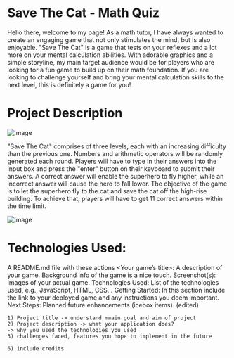 # Save The Cat - Math Quiz

Hello there, welcome to my page! As a math tutor, I have always wanted to create an engaging game that not only stimulates the mind, but is also enjoyable. "Save The Cat" is a game that tests on your reflexes and a lot more on your mental calculation abilities. With adorable graphics and a simple storyline, my main target audience would be for players who are looking for a fun game to build up on their math foundation. If you are looking to challenge yourself and bring your mental calculation skills to the next level, this is definitely a game for you!

# Project Description 

![image](https://user-images.githubusercontent.com/114375385/220508957-87a9801e-d90c-4f11-88ba-6970d1a77b38.png)

"Save The Cat" comprises of three levels, each with an increasing difficulty than the previous one. Numbers and arithmetic operators will be randomly generated each round. Players will have to type in their answers into the input box and press the "enter" button on their keyboard to submit their answers. A correct answer will enable the superhero to fly higher, while an incorrect answer will cause the hero to fall lower. The objective of the game is to let the superhero fly to the cat and save the cat off the high-rise building. To achieve that, players will have to get 11 correct answers within the time limit. 

![image](https://user-images.githubusercontent.com/114375385/220514195-b7f465be-9697-4037-8715-5512a1f9f6d1.png)


# Technologies Used: 





A README.md file with these actions	
	<Your game’s title>: A description of your game. Background info of the game is a nice touch.
	Screenshot(s): Images of your actual game.
	Technologies Used: List of the technologies used, e.g., JavaScript, HTML, CSS...
	Getting Started: In this section include the link to your deployed game and any instructions you deem important.
	Next Steps: Planned future enhancements (icebox items). (edited) 

	1) Project title -> understand mmain goal and aim of project
	2) Project description -> what your application does?
	-> why you used the technologies you used
	3) challenges faced, features you hope to implement in the future

	6) include credits
